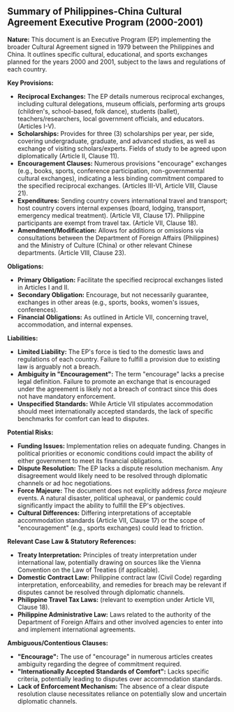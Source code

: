 ## Summary of Philippines-China Cultural Agreement Executive Program (2000-2001)

**Nature:** This document is an Executive Program (EP) implementing the broader Cultural Agreement signed in 1979 between the Philippines and China. It outlines specific cultural, educational, and sports exchanges planned for the years 2000 and 2001, subject to the laws and regulations of each country.

**Key Provisions:**

*   **Reciprocal Exchanges:** The EP details numerous reciprocal exchanges, including cultural delegations, museum officials, performing arts groups (children's, school-based, folk dance), students (ballet), teachers/researchers, local government officials, and educators. (Articles I-V).
*   **Scholarships:** Provides for three (3) scholarships per year, per side, covering undergraduate, graduate, and advanced studies, as well as exchange of visiting scholars/experts. Fields of study to be agreed upon diplomatically (Article II, Clause 11).
*   **Encouragement Clauses:** Numerous provisions "encourage" exchanges (e.g., books, sports, conference participation, non-governmental cultural exchanges), indicating a less binding commitment compared to the specified reciprocal exchanges. (Articles III-VI, Article VIII, Clause 21).
*   **Expenditures:** Sending country covers international travel and transport; host country covers internal expenses (board, lodging, transport, emergency medical treatment). (Article VII, Clause 17). Philippine participants are exempt from travel tax. (Article VII, Clause 18).
*   **Amendment/Modification:** Allows for additions or omissions via consultations between the Department of Foreign Affairs (Philippines) and the Ministry of Culture (China) or other relevant Chinese departments. (Article VIII, Clause 23).

**Obligations:**

*   **Primary Obligation:** Facilitate the specified reciprocal exchanges listed in Articles I and II.
*   **Secondary Obligation:** Encourage, but not necessarily guarantee, exchanges in other areas (e.g., sports, books, women's issues, conferences).
*   **Financial Obligations:** As outlined in Article VII, concerning travel, accommodation, and internal expenses.

**Liabilities:**

*   **Limited Liability:** The EP's force is tied to the domestic laws and regulations of each country. Failure to fulfill a provision due to existing law is arguably not a breach.
*   **Ambiguity in "Encouragement":** The term "encourage" lacks a precise legal definition. Failure to promote an exchange that is encouraged under the agreement is likely not a breach of contract since this does not have mandatory enforcement.
*   **Unspecified Standards:** While Article VII stipulates accommodation should meet internationally accepted standards, the lack of specific benchmarks for comfort can lead to disputes.

**Potential Risks:**

*   **Funding Issues:** Implementation relies on adequate funding. Changes in political priorities or economic conditions could impact the ability of either government to meet its financial obligations.
*   **Dispute Resolution:** The EP lacks a dispute resolution mechanism. Any disagreement would likely need to be resolved through diplomatic channels or ad hoc negotiations.
*   **Force Majeure:** The document does not explicitly address *force majeure* events. A natural disaster, political upheaval, or pandemic could significantly impact the ability to fulfill the EP's objectives.
*   **Cultural Differences:** Differing interpretations of acceptable accommodation standards (Article VII, Clause 17) or the scope of "encouragement" (e.g., sports exchanges) could lead to friction.

**Relevant Case Law & Statutory References:**

*   **Treaty Interpretation:** Principles of treaty interpretation under international law, potentially drawing on sources like the Vienna Convention on the Law of Treaties (if applicable).
*   **Domestic Contract Law:** Philippine contract law (Civil Code) regarding interpretation, enforceability, and remedies for breach may be relevant if disputes cannot be resolved through diplomatic channels.
*   **Philippine Travel Tax Laws:** (relevant to exemption under Article VII, Clause 18).
*   **Philippine Administrative Law:** Laws related to the authority of the Department of Foreign Affairs and other involved agencies to enter into and implement international agreements.

**Ambiguous/Contentious Clauses:**

*   **"Encourage":** The use of "encourage" in numerous articles creates ambiguity regarding the degree of commitment required.
*   **"Internationally Accepted Standards of Comfort":** Lacks specific criteria, potentially leading to disputes over accommodation standards.
*   **Lack of Enforcement Mechanism:**  The absence of a clear dispute resolution clause necessitates reliance on potentially slow and uncertain diplomatic channels.
